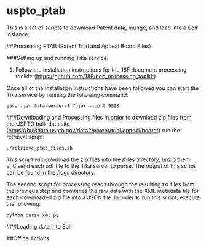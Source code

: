# uspto_ptab
This is a set of scripts to download Patent data, munge, and load into a Solr instance.

##Processing PTAB (Patent Trial and Appeal Board Files)

###Setting up and running Tika service
1. Follow the installation instructions for the 18F document processing toolkit: (https://github.com/18F/doc_processing_toolkit) 

Once all of the installation instructions have been followed you can start the Tika service by running the following command:
```
java -jar tika-server-1.7.jar --port 9998
```

###Downloading and Processing files
In order to download zip files from the USPTO bulk data site (https://bulkdata.uspto.gov/data2/patent/trial/appeal/board/)
run the retrieval script:
```
./retrieve_ptab_files.sh
```

This script will download the zip files into the /files directory, unzip them, and send each pdf file to the Tika server to parse.  The output of this script can be found in the /logs directory.

The second script for processing reads through the resulting txt files from the previous step and combines the raw data with the XML metadata file for each
downloaded zip file into a JSON file.  In order to run this script, execute the
following:
```
python parse_xml.py
```

###Loading data into Solr

##Office Actions

